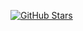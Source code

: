 [![GitHub Stars](https://img.shields.io/github/stars/your-username/your-repo.svg)](https://github.com/your-username/your-repo/stargazers)
